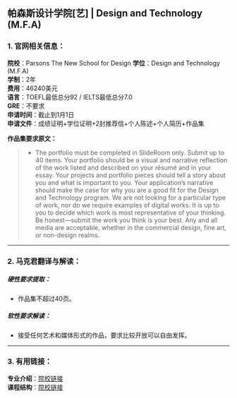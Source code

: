 ## 帕森斯设计学院[艺] | Design and Technology (M.F.A)


### 1. 官网相关信息：

**院校**：Parsons The New School for Design 
**学位**：Design and Technology (M.F.A)  
**学制**：2年  
**费用**：46240美元  
**语言**：TOEFL最低总分92 / IELTS最低总分7.0  
**GRE**：不要求    
**申请时间**：截止到1月1日  
**申请文件**：成绩证明+学位证明+2封推荐信+个人陈述+个人简历+作品集  

**作品集要求原文：**   

> - The portfolio must be completed in SlideRoom only. Submit up to 40 items. Your portfolio should be a visual and narrative reflection of the work listed and described on your résumé and in your essay. Your projects and portfolio pieces should tell a story about you and what is important to you. Your application’s narrative should make the case for why you are a good fit for the Design and Technology program. We are not looking for a particular type of work, nor do we require examples of digital works. It is up to you to decide which work is most representative of your thinking. Be honest—submit the work you think is your best. Any and all media are acceptable, whether in the commercial design, fine art, or non-design realms.


---


### 2. 马克君翻译与解读：

##### 硬性要求提取：
- 作品集不超过40页。


##### 软性要求解读：
- 接受任何艺术和媒体形式的作品，要求比较开放可以自由发挥。


---


### 3. 有用链接：

**专业介绍**：[院校链接](https://www.newschool.edu/parsons/mfa-design-technology/)  
**课程结构**：[院校链接](https://www.newschool.edu/parsons/mfa-design-technology/)
